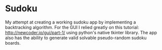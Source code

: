 # Sudoku
My attempt at creating a working sudoku app by implementing a backtracking algorithm.  For the GUI I relied greatly on this tutorial: http://newcoder.io/gui/part-1/ using python's native tkinter library.  The app also has the ability to generate valid solvable pseudo-random sudoku boards.

